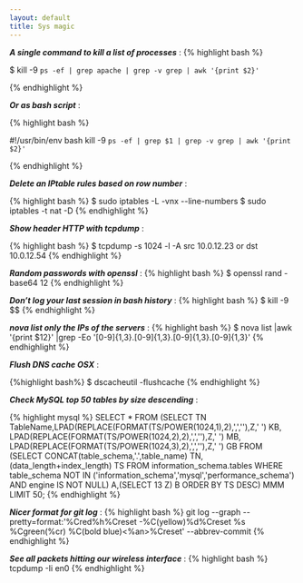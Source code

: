 ```yaml
---
layout: default
title: Sys magic
---
```

***A single command to kill a list of processes*** :
{% highlight bash %}

$ kill -9 `ps -ef | grep apache | grep -v grep | awk '{print $2}'`

{% endhighlight %}

***Or as bash script*** :

{% highlight bash %}

#!/usr/bin/env bash
kill -9 `ps -ef | grep $1 | grep -v grep | awk '{print $2}'`

{% endhighlight %}

***Delete an IPtable rules based on row number*** :

{% highlight bash %}
$ sudo iptables -L -vnx --line-numbers
$ sudo iptables -t nat -D <chain-name> <number>
{% endhighlight %}

***Show header HTTP with tcpdump*** :

{% highlight bash %}
$ tcpdump -s 1024 -l -A src 10.0.12.23 or dst 10.0.12.54
{% endhighlight %}

***Random passwords with openssl*** :
{% highlight bash %}
$ openssl rand -base64 12
{% endhighlight %}

***Don’t log your last session in bash history*** :
{% highlight bash %}
$ kill -9 $$
{% endhighlight %}

***nova list only the IPs of the servers*** :
{% highlight bash %}
$ nova list |awk '{print $12}' |grep -Eo '[0-9]{1,3}\.[0-9]{1,3}\.[0-9]{1,3}\.[0-9]{1,3}'
{% endhighlight %}

***Flush DNS cache OSX*** :

{%highlight bash%}
$ dscacheutil -flushcache
{% endhighlight %}

***Check MySQL top 50 tables by size descending*** :

{% highlight mysql %}
SELECT * FROM
(SELECT TN TableName,LPAD(REPLACE(FORMAT(TS/POWER(1024,1),2),',',''),Z,' ') KB,
LPAD(REPLACE(FORMAT(TS/POWER(1024,2),2),',',''),Z,' ') MB,
LPAD(REPLACE(FORMAT(TS/POWER(1024,3),2),',',''),Z,' ') GB
FROM (SELECT CONCAT(table_schema,'.',table_name) TN,
(data_length+index_length) TS FROM information_schema.tables
WHERE table_schema NOT IN ('information_schema','mysql','performance_schema')
AND engine IS NOT NULL) A,(SELECT 13 Z) B ORDER BY TS DESC) MMM LIMIT 50;
{% endhighlight %}

***Nicer format for git log*** :
{% highlight bash %}
git log --graph --pretty=format:'%Cred%h%Creset -%C(yellow)%d%Creset %s %Cgreen(%cr) %C(bold blue)<%an>%Creset' --abbrev-commit
{% endhighlight %}

***See all packets hitting our wireless interface*** :
{% highlight bash %}
tcpdump -Ii en0
{% endhighlight %}
